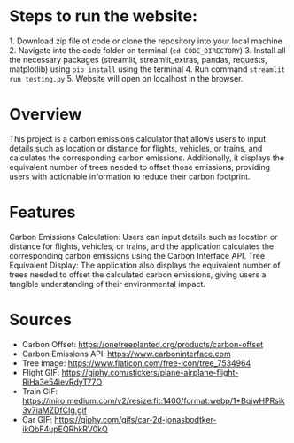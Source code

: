 # Steps to run the website:
1.⁠ ⁠Download zip file of code or clone the repository into your local machine
2.⁠ ⁠Navigate into the code folder on terminal (`cd CODE_DIRECTORY`)
3. ⁠Install all the necessary packages (streamlit, streamlit_extras, pandas, requests, matplotlib) using `pip install` using the terminal
4.⁠ ⁠Run command `streamlit run testing.py`
5.⁠ ⁠Website will open on localhost in the browser.

# Overview
This project is a carbon emissions calculator that allows users to input details such as location or distance for flights, vehicles, or trains, and calculates the corresponding carbon emissions. Additionally, it displays the equivalent number of trees needed to offset those emissions, providing users with actionable information to reduce their carbon footprint.

# Features
Carbon Emissions Calculation: Users can input details such as location or distance for flights, vehicles, or trains, and the application calculates the corresponding carbon emissions using the Carbon Interface API.
Tree Equivalent Display: The application also displays the equivalent number of trees needed to offset the calculated carbon emissions, giving users a tangible understanding of their environmental impact.

# Sources
- Carbon Offset: https://onetreeplanted.org/products/carbon-offset
- Carbon Emissions API: https://www.carboninterface.com
- Tree Image: https://www.flaticon.com/free-icon/tree_7534964
- Flight GIF: https://giphy.com/stickers/plane-airplane-flight-RiHa3e54ievRdyT77O
- Train GIF: https://miro.medium.com/v2/resize:fit:1400/format:webp/1*BqjwHPRsik3v7iaMZDfCIg.gif
- Car GIF: https://giphy.com/gifs/car-2d-jonasbodtker-ikQbF4upEQRhkRV0kQ